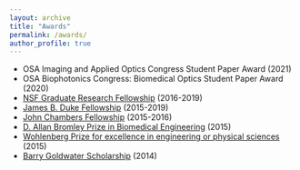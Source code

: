 ```yaml
---
layout: archive
title: "Awards"
permalink: /awards/
author_profile: true
---
```


- OSA Imaging and Applied Optics Congress Student Paper Award (2021)
- OSA Biophotonics Congress: Biomedical Optics Student Paper Award (2020)  
- [NSF Graduate Research Fellowship](https://www.nsfgrfp.org/) (2016-2019)  
- [James B. Duke Fellowship](https://gradschool.duke.edu/financial-support/find-funding/james-b-duke-fellowship) (2015-2019)  
- [John Chambers Fellowship](https://fitzpatrick.duke.edu/2015-fip-fitzpatrick-scholar-chambers-scholars-and-chambers-fellows) (2015-2016)  
- [D. Allan Bromley Prize in Biomedical Engineering](https://seas.yale.edu/news-events/news/seas-celebrates-class-2015-honors-innovators-elon-musk-and-dean-kamen) (2015)  
- [Wohlenberg Prize for excellence in engineering or physical sciences](https://berkeley.yalecollege.yale.edu/awards) (2015)  
- [Barry Goldwater Scholarship](https://goldwater.scholarsapply.org/2014-scholars/) (2014)
